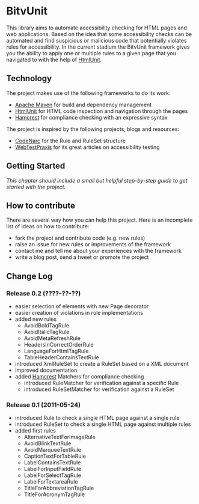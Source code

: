 BitvUnit
=============

This library aims to automate accessibility checking for HTML pages and web applications. Based on the idea that some accessibility checks can be automated and find suspicious or malicious code that potentially violates rules for accessibility.
In the current stadium the BitvUnit framework gives you the ability to apply one or multiple rules to a given page that you navigated to with the help of [HtmlUnit].

Technology
----------

The project makes use of the following frameworks to do its work:

* [Apache Maven] for build and dependency management
* [HtmlUnit] for HTML code inspection and navigation through the pages
* [Hamcrest] for compliance checking with an expressive syntax

The project is inspired by the following projects, blogs and resources:

* [CodeNarc](http://codenarc.sourceforge.net) for the Rule and RuleSet structure
* [WebTestPraxis](http://webtestpraxis.de/blog/?tag=barrierefreiheit) for its great articles on accessibility testing

Getting Started
---------------

_This chapter should include a small but helpful step-by-step guide to get started with the project._

How to contribute
-----------------

There are several way how you can help this project. Here is an incomplete list of ideas on how to contribute:

* fork the project and contribute code (e.g. new rules)
* raise an issue for new rules or improvements of the framework
* contact me and tell me about your experiences with the framework
* write a blog post, send a tweet or promote the project

Change Log
----------

### Release 0.2 (????-??-??)

* easier selection of elements with new Page decorator
* easier creation of violations in rule implementations
* added new rules
    * AvoidBoldTagRule
    * AvoidItalicTagRule
    * AvoidMetaRefreshRule
    * HeadersInCorrectOrderRule
    * LanguageForHtmlTagRule
    * TableHeaderContainsTextRule
* introduced XmlRuleSet to create a RuleSet based on a XML document
* improved documentation
* added [Hamcrest] Matchers for compliance checking
    * introduced RuleMatcher for verification against a specific Rule
    * introduced RuleSetMatcher for verification against a RuleSet

### Release 0.1 (2011-05-24)

* introduced Rule to check a single HTML page against a single rule
* introduced RuleSet to check a single HTML page against multiple rules
* added first rules
    * AlternativeTextForImageRule
    * AvoidBlinkTextRule
    * AvoidMarqueeTextRule
    * CaptionTextForTableRule
    * LabelContainsTextRule
    * LabelForInputFieldRule
    * LabelForSelectTagRule
    * LabelForTextareaRule
    * TitleForAbbreviationTagRule
    * TitleForAcronymTagRule

[Apache Maven]: http://maven.apache.org
[Hamcrest]: http://code.google.com/p/hamcrest/
[HtmlUnit]: http://htmlunit.sourceforge.net